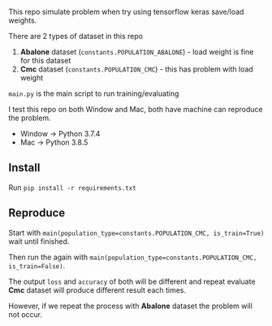 This repo simulate problem when try using tensorflow keras save/load weights.

There are 2 types of dataset in this repo
1. **Abalone** dataset (`constants.POPULATION_ABALONE`) - load weight is fine for this dataset
2. **Cmc** dataset (`constants.POPULATION_CMC`) - this has problem with load weight

`main.py` is the main script to run training/evaluating

I test this repo on both Window and Mac, both have machine can reproduce the problem.

- Window -> Python 3.7.4
- Mac -> Python 3.8.5

## Install
Run `pip install -r requirements.txt`

## Reproduce
Start with `main(population_type=constants.POPULATION_CMC, is_train=True)` wait until finished. 

Then run the again with `main(population_type=constants.POPULATION_CMC, is_train=False)`. 

The output `loss` and `accuracy` of both will be different and repeat evaluate **Cmc** dataset will produce different result each times.

However, if we repeat the process with **Abalone** dataset
the problem will not occur.








